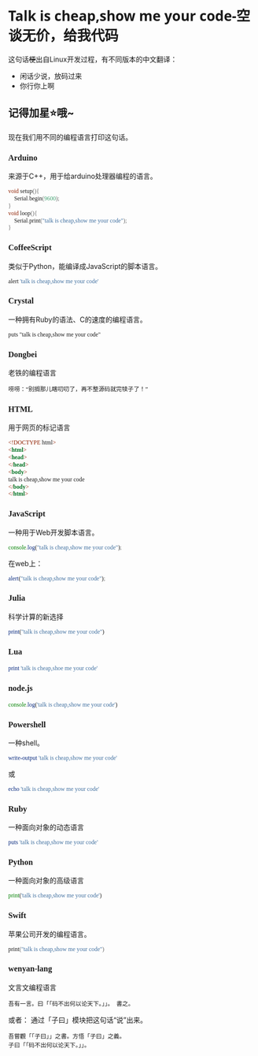 <style>
    h1 {
        font-family: "Segoe UI" ;
    }
    h3 {
        font-family: "Jetbrains Mono" ;
    }
    code {
        font-family: "Ubuntu" ;
    }
</style>
# Talk is cheap,show me your code-空谈无价，给我代码
这句话~~梗~~出自Linux开发过程，有不同版本的中文翻译：
 * 闲话少说，放码过来
 * 你行你上啊   

## 记得加星⭐哦~
 
 
现在我们用不同的编程语言打印这句话。
### Arduino
来源于C++，用于给arduino处理器编程的语言。
```C++
void setup(){
    Serial.begin(9600);
}
void loop(){
    Serial.print("talk is cheap,show me your code");
}
```
### CoffeeScript
类似于Python，能编译成JavaScript的脚本语言。
```coffee
alert 'talk is cheap,show me your code'
```
### Crystal
一种拥有Ruby的语法、C的速度的编程语言。
```Crystal
puts "talk is cheap,show me your code"
```
### Dongbei
老铁的编程语言
```
唠唠：“别搁那儿瞎叨叨了，再不整源码就完犊子了！”
```
### HTML
用于网页的标记语言
```html
<!DOCTYPE html>
<html>
<head>
</head>
<body>
talk is cheap,show me your code
</body>
</html>
```
### JavaScript 
一种用于Web开发脚本语言。
```js
console.log("talk is cheap,show me your code");
```
在web上：
```js
alert("talk is cheap,show me your code");
```
### Julia
科学计算的新选择
```jl
print("talk is cheap,show me your code")
```
### Lua
```lua
print 'talk is cheap,shoe me your code'
```
### node.js
```js
console.log('talk is cheap,show me your code')
```
### Powershell
一种shell。
```powershell
write-output 'talk is cheap,show me your code'
```
或
```ps1
echo 'talk is cheap,show me your code'
```
### Ruby
一种面向对象的动态语言
```ruby
puts 'talk is cheap,show me your code'
```
### Python
一种面向对象的高级语言
```py
print('talk is cheap,show me your code')
```
### Swift
苹果公司开发的编程语言。
```swift
print("talk is cheap,show me your code")
```
### wenyan-lang
文言文编程语言
```
吾有一言。曰「「码不出何以论天下。」」。  書之。
```
或者：
通过「子曰」模块把这句话“说”出来。 
```
吾嘗觀「「子曰」」之書。方悟「子曰」之義。
子曰「「码不出何以论天下。」」。
```
